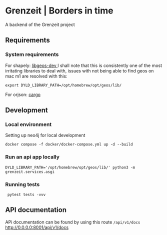 
# Grenzeit | Borders in time

A backend of the Grenzeit project

## Requirements

### System requirements

For shapely: [libgeos-dev ](https://libgeos.org/usage/install/)
I shall note that this is consistently one of the most irritating libraries to deal with,
issues with not being able to find geos on mac m1 are resolved with this:

```export DYLD_LIBRARY_PATH=/opt/homebrew/opt/geos/lib/```

For orjson: [cargo](https://doc.rust-lang.org/cargo/getting-started/installation.html)

## Development

### Local environment

Setting up neo4j for local development

```shell
docker compose -f docker/docker-compose.yml up -d --build
```

### Run an api app locally

```shell
DYLD_LIBRARY_PATH='/opt/homebrew/opt/geos/lib/' python3 -m grenzeit.services.asgi 
```

### Running tests

```shell
 pytest tests -vvv
```

## API documentation

APi documentation can be found by using this route `/api/v1/docs`
http://0.0.0.0:8001/api/v1/docs